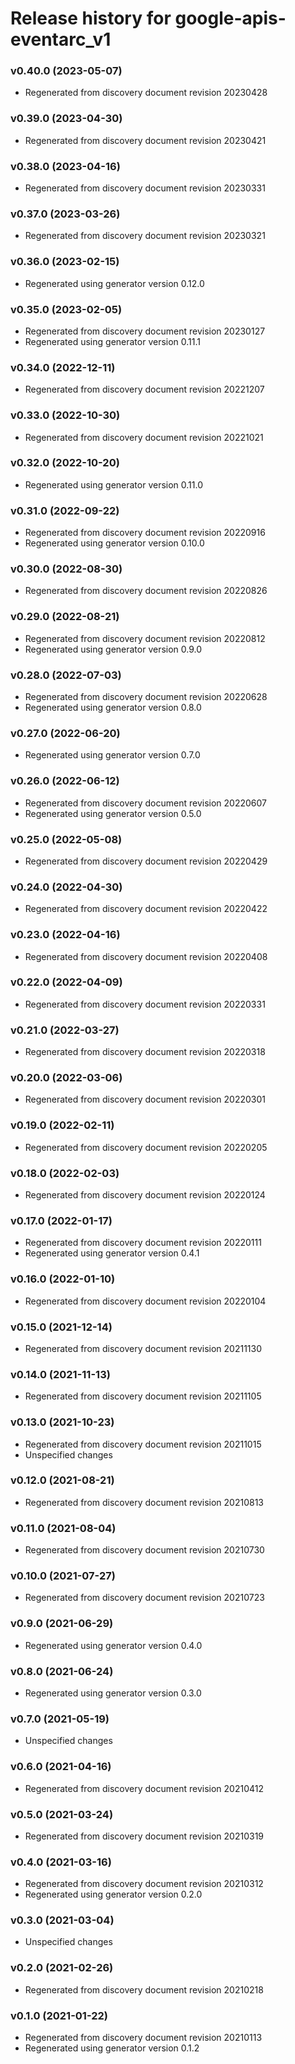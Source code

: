 # Release history for google-apis-eventarc_v1

### v0.40.0 (2023-05-07)

* Regenerated from discovery document revision 20230428

### v0.39.0 (2023-04-30)

* Regenerated from discovery document revision 20230421

### v0.38.0 (2023-04-16)

* Regenerated from discovery document revision 20230331

### v0.37.0 (2023-03-26)

* Regenerated from discovery document revision 20230321

### v0.36.0 (2023-02-15)

* Regenerated using generator version 0.12.0

### v0.35.0 (2023-02-05)

* Regenerated from discovery document revision 20230127
* Regenerated using generator version 0.11.1

### v0.34.0 (2022-12-11)

* Regenerated from discovery document revision 20221207

### v0.33.0 (2022-10-30)

* Regenerated from discovery document revision 20221021

### v0.32.0 (2022-10-20)

* Regenerated using generator version 0.11.0

### v0.31.0 (2022-09-22)

* Regenerated from discovery document revision 20220916
* Regenerated using generator version 0.10.0

### v0.30.0 (2022-08-30)

* Regenerated from discovery document revision 20220826

### v0.29.0 (2022-08-21)

* Regenerated from discovery document revision 20220812
* Regenerated using generator version 0.9.0

### v0.28.0 (2022-07-03)

* Regenerated from discovery document revision 20220628
* Regenerated using generator version 0.8.0

### v0.27.0 (2022-06-20)

* Regenerated using generator version 0.7.0

### v0.26.0 (2022-06-12)

* Regenerated from discovery document revision 20220607
* Regenerated using generator version 0.5.0

### v0.25.0 (2022-05-08)

* Regenerated from discovery document revision 20220429

### v0.24.0 (2022-04-30)

* Regenerated from discovery document revision 20220422

### v0.23.0 (2022-04-16)

* Regenerated from discovery document revision 20220408

### v0.22.0 (2022-04-09)

* Regenerated from discovery document revision 20220331

### v0.21.0 (2022-03-27)

* Regenerated from discovery document revision 20220318

### v0.20.0 (2022-03-06)

* Regenerated from discovery document revision 20220301

### v0.19.0 (2022-02-11)

* Regenerated from discovery document revision 20220205

### v0.18.0 (2022-02-03)

* Regenerated from discovery document revision 20220124

### v0.17.0 (2022-01-17)

* Regenerated from discovery document revision 20220111
* Regenerated using generator version 0.4.1

### v0.16.0 (2022-01-10)

* Regenerated from discovery document revision 20220104

### v0.15.0 (2021-12-14)

* Regenerated from discovery document revision 20211130

### v0.14.0 (2021-11-13)

* Regenerated from discovery document revision 20211105

### v0.13.0 (2021-10-23)

* Regenerated from discovery document revision 20211015
* Unspecified changes

### v0.12.0 (2021-08-21)

* Regenerated from discovery document revision 20210813

### v0.11.0 (2021-08-04)

* Regenerated from discovery document revision 20210730

### v0.10.0 (2021-07-27)

* Regenerated from discovery document revision 20210723

### v0.9.0 (2021-06-29)

* Regenerated using generator version 0.4.0

### v0.8.0 (2021-06-24)

* Regenerated using generator version 0.3.0

### v0.7.0 (2021-05-19)

* Unspecified changes

### v0.6.0 (2021-04-16)

* Regenerated from discovery document revision 20210412

### v0.5.0 (2021-03-24)

* Regenerated from discovery document revision 20210319

### v0.4.0 (2021-03-16)

* Regenerated from discovery document revision 20210312
* Regenerated using generator version 0.2.0

### v0.3.0 (2021-03-04)

* Unspecified changes

### v0.2.0 (2021-02-26)

* Regenerated from discovery document revision 20210218

### v0.1.0 (2021-01-22)

* Regenerated from discovery document revision 20210113
* Regenerated using generator version 0.1.2

